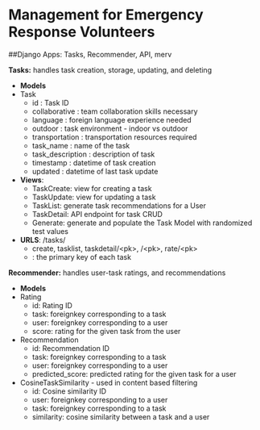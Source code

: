 # Management for Emergency Response Volunteers

##Django Apps: 
Tasks, Recommender, API, merv

**Tasks:** handles task creation, storage, updating, and deleting

  * **Models** 
   * Task
     * id : Task ID
     * collaborative : team collaboration skills necessary
     * language : foreign language experience needed
     * outdoor : task environment - indoor vs outdoor
     * transportation : transportation resources required
     * task_name : name of the task
     * task_description : description of task
     * timestamp : datetime of task creation
     * updated : datetime of last task update
  * **Views**:
    * TaskCreate: view for creating a task
    * TaskUpdate: view for updating a task
    * TaskList: generate task recommendations for a User
    * TaskDetail: API endpoint for task CRUD
    * Generate: generate and populate the Task Model with randomized test values 
  * **URLS**: /tasks/
    * create, tasklist, taskdetail/\<pk\>, /\<pk\>, rate/\<pk\>
    * <pk> : the primary key of each task
   
**Recommender:** handles user-task ratings, and recommendations
 * **Models**
  * Rating
    * id: Rating ID
    * task: foreignkey corresponding to a task
    * user: foreignkey corresponding to a user
    * score: rating for the given task from the user
  * Recommendation
    * id: Recommendation ID
    * task: foreignkey corresponding to a task
    * user: foreignkey corresponding to a user
    * predicted_score: predicted rating for the given task for a user
  * CosineTaskSimilarity - used in content based filtering
    * id: Cosine similarity ID
    * user: foreignkey corresponding to a user
    * task: foreignkey corresponding to a task
    * similarity: cosine similarity between a task and a user

